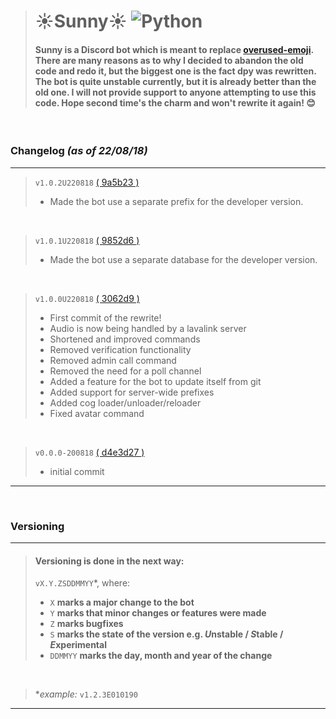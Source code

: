 > # ☀️Sunny☀️ ![Python](https://img.shields.io/badge/Python-3.6%2B-brightgreen.svg)
> #### Sunny is a Discord bot which is meant to replace [overused-emoji](https://github.com/NiceAesth/overused-emoji-bot). There are many reasons as to why I decided to abandon the old code and redo it, but the biggest one is the fact dpy was rewritten. The bot is quite unstable currently, but it is already better than the old one. I will not provide support to anyone attempting to use this code. Hope second time's the charm and won't rewrite it again! 😊

<br>

### Changelog *(as of 22/08/18)*
****

> `v1.0.2U220818` [( 9a5b23 )](https://github.com/NiceAesth/Sunny/commit/9a5b234ff137ea4a0b80e9cc29b9cfe6360ed82d)
> - Made the bot use a separate prefix for the developer version.

<br>

> `v1.0.1U220818` [( 9852d6 )](https://github.com/NiceAesth/Sunny/commit/9852d6c9824316cc16d30577e5f886548e4c3633)
> - Made the bot use a separate database for the developer version.

<br>

> `v1.0.0U220818` [( 3062d9 )](https://github.com/NiceAesth/Sunny/commit/3062d92d4a0da7ae913024c9551662f75ed7acfa)
> - First commit of the rewrite!
> - Audio is now being handled by a lavalink server
> - Shortened and improved commands
> - Removed verification functionality
> - Removed admin call command
> - Removed the need for a poll channel
> - Added a feature for the bot to update itself from git
> - Added support for server-wide prefixes
> - Added cog loader/unloader/reloader
> - Fixed avatar command

<br>

> `v0.0.0-200818` [( d4e3d27 )](https://github.com/NiceAesth/Sunny/commit/d4e3d27936e1f466b9e6b42b95ab32a83a6c0b75)
> - initial commit
****

<br>

### Versioning
****
> #### Versioning is done in the next way:
> `vX.Y.ZSDDMMYY`*, where:
> - `X` **marks a major change to the bot**
> - `Y` **marks that minor changes or features were made**
> - `Z` **marks bugfixes**
> - `S` **marks the state of the version e.g. *U*nstable / *S*table / *E*xperimental**
> - `DDMMYY` **marks the day, month and year of the change**

<br>

> \**example:* `v1.2.3E010190`
****
